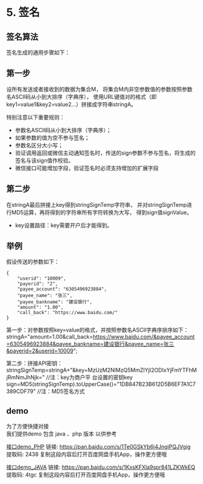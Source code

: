 # 5. 签名
## 签名算法

签名生成的通用步骤如下：

## 第一步
设所有发送或者接收到的数据为集合M，
将集合M内非空参数值的参数按照参数名ASCII码从小到大排序（字典序），
使用URL键值对的格式（即key1=value1&key2=value2…）拼接成字符串stringA。
 
特别注意以下重要规则：
* 参数名ASCII码从小到大排序（字典序）；
* 如果参数的值为空不参与签名；
*  参数名区分大小写；
*  验证调用返回或微信主动通知签名时，传送的sign参数不参与签名，将生成的签名与该sign值作校验。
*  微信接口可能增加字段，验证签名时必须支持增加的扩展字段
 

## 第二步
在stringA最后拼接上key得到stringSignTemp字符串，
并对stringSignTemp进行MD5运算，再将得到的字符串所有字符转换为大写，
得到sign值signValue。

* key设置路径：key需要开户后才能得到。


## 举例

假设传送的参数如下：
```$xslt
{
	"userid": "10009",
	"payerid": "2",
	"payee_account": "6305496923884",
	"payee_name": "张三",
	"payee_bankname": "建设银行",
	"amount": "1.00",
	"call_back": "https://www.baidu.com/"
}
```


第一步：对参数按照key=value的格式，并按照参数名ASCII字典序排序如下：
stringA="amount=1.00&call_back=https://www.baidu.com/&payee_account=6305496923884&payee_bankname=建设银行&payee_name=张三&payerid=2&userid=10009";

第二步：拼接API密钥：
stringSignTemp=stringA+"&key=MzUzM2NlMzQ5MmZlYjI2ODIxYjFmYTFhMjRmNmJhNjk=" //注：key为商户平
台设置的密钥key
sign=MD5(stringSignTemp).toUpperCase()="1DB847B23B612D5B6EF7A1C7389CDF79" //注：MD5签名方式




## demo
为了方便快捷对接  
我们提供demo 包含 java 、php 版本 以供参考

[接口demo_PHP](https://pan.baidu.com/s/1Te0GSkYb6j4JngiPQJVgig)
链接: https://pan.baidu.com/s/1Te0GSkYb6j4JngiPQJVgig 提取码: 2438 复制这段内容后打开百度网盘手机App，操作更方便哦

[接口demo_JAVA](https://pan.baidu.com/s/1KxsKFXla9spr841LZKWkEQ)
链接: https://pan.baidu.com/s/1KxsKFXla9spr841LZKWkEQ 提取码: 4tgc 复制这段内容后打开百度网盘手机App，操作更方便哦




